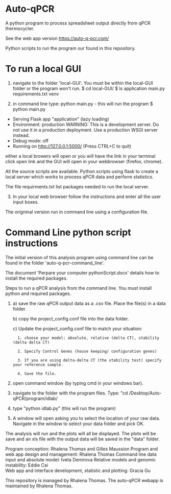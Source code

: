 # Auto-qPCR
A python program to process spreadsheet output directly from qPCR thermocycler.

See the web app version https://auto-q-pcr.com/

Python scripts to run the program our found in this repository. 

# To run a local GUI
1. navigate to the folder 'local-GUI'. You must be within the local-GUI folder or the program won't run.
$ cd local-GUI/
$ ls 
application  main.py  requirements.txt  venv


2. in command line type: python main.py  - this will run the program
$ python main.py
 * Serving Flask app "application" (lazy loading)
 * Environment: production
   WARNING: This is a development server. Do not use it in a production deployment.
   Use a production WSGI server instead.
 * Debug mode: off
 * Running on http://127.0.0.1:5000/ (Press CTRL+C to quit)


either a local browers will open or you will have the link in your terminal click open link and the GUI will open in your webbrowser (firefox, chrome).

All the source scripts are available. Python scripts using flask to create a local server which works to process qPCR data and perform statistics.

The file requirments.txt list packages needed to run the local server.

3. In your local web browser follow the instructions and enter all the user input boxes. 



The origninal version run in command line using a configuration file.  
# Command Line python script instructions

The initial version of this analysis program using command line can be found in the folder 'auto-q-pcr-command_line'.

The document 'Perpare your computer pythonScript.docx' details how to install the required packages.

Steps to run a qPCR analysis from the command line. You must install python and required packages.

1. a) save the raw qPCR output data as a .csv file. Place the file(s) in a data folder.

   b) copy the project_config.conf file into the data folder.
   
   c) Update the project_config.conf file to match your situation:
   
         1. choose your model: absolute, relative (delta CT), stability (delta delta CT)
   
         2. Specify Control Genes (house keeping/ configuration genes)
         
         3. If you are using delta-delta CT (the stability test) specify your reference sample.
         
         4. Save the file. 
2. open command window (by typing cmd in your windows bar).
3. navigate to the folder with the program files. Type: "cd /Desktop/Auto-qPCR/program/idlab/
4. type "python idlab.py"      (this will run the program)
5. A window will open asking you to select the location of your raw data.  Navigate in the window to select your data folder and pick OK.

The analysis will run and the plots will all be displayed. The plots will be save and an xls file with the output data will be saved in the "data" folder.

Program conception: Rhalena Thomas and Gilles Maussion
Program and web app design and management: Rhalena Thomas
Command line data input and absolute model: Iveta Demirova
Relative models and genomic instability: Eddie Cai  
Web app and interface development, statistic and plotting: Gracia Gu

This repository is managed by Rhalena Thomas.  The auto-qPCR webapp is maintained by Rhalena Thomas. 

